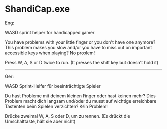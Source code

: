 # ShandiCap.exe
Eng:

WASD sprint helper for handicapped gamer

You have problems with your little finger or you don't have one anymore?
This problem makes you slow and/or you have to miss out on important accessible keys when playing?
No problem!

Press W, A, S or D twice to run. (It presses the shift key but doesn't hold it)

---
Ger:

WASD Sprint-Helfer für beeinträchtigte Spieler

Du hast Probleme mit deinem kleinen Finger oder hast keinen mehr?
Dies Problem macht dich langsam und/oder du musst auf wichtige erreichbare Tastenten beim Spielen verzichten?
Kein Problem!

Drücke zweimal W, A, S oder D, um zu rennen. (Es drückt die Umschalttaste, hält sie aber nicht)
